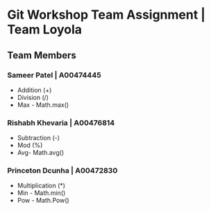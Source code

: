 # Git Workshop Team Assignment | Team Loyola

## Team Members

### Sameer Patel | A00474445
* Addition (+)
* Division (/)
* Max - Math.max()

### Rishabh Khevaria | A00476814
* Subtraction (-)
* Mod (%)
* Avg- Math.avg()

### Princeton Dcunha | A00472830
* Multiplication (*)
* Min - Math.min()
* Pow - Math.Pow()
